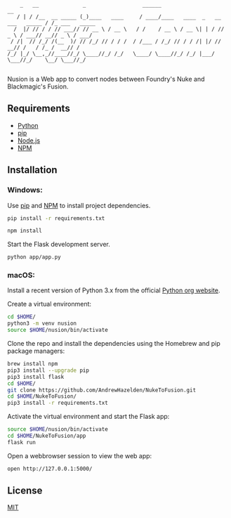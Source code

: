 ``` 
    _   __              _                  ______                                 __             
   / | / /__  __ _____ (_)____   ____     / ____/____   ____  _   __ ___   _____ / /_ ___   _____
  /  |/ // / / // ___// // __ \ / __ \   / /    / __ \ / __ \| | / // _ \ / ___// __// _ \ / ___/
 / /|  // /_/ /(__  )/ // /_/ // / / /  / /___ / /_/ // / / /| |/ //  __// /   / /_ /  __// /    
/_/ |_/ \__,_//____//_/ \____//_/ /_/   \____/ \____//_/ /_/ |___/ \___//_/    \__/ \___//_/     
                                                                                                
```
Nusion is a Web app to convert nodes between Foundry's Nuke and Blackmagic's Fusion.

## Requirements

- [Python](https://www.python.org/)
- [pip](https://pip.pypa.io/en/stable/)
- [Node.js](https://nodejs.org/en/)
- [NPM](https://www.npmjs.com/get-npm/)

## Installation

### Windows:

Use [pip](https://pip.pypa.io/en/stable/) and [NPM](https://www.npmjs.com/get-npm/) to install project dependencies.

```bash
pip install -r requirements.txt
```
```bash
npm install
```
Start the Flask development server.

```bash
python app/app.py
```

### macOS:

Install a recent version of Python 3.x from the official [Python org website](https://www.python.org/downloads/).

Create a virtual environment:

```bash
cd $HOME/
python3 -m venv nusion
source $HOME/nusion/bin/activate
```

Clone the repo and install the dependencies using the Homebrew and pip package managers:

```bash
brew install npm
pip3 install --upgrade pip
pip3 install flask
cd $HOME/
git clone https://github.com/AndrewHazelden/NukeToFusion.git
cd $HOME/NukeToFusion/
pip3 install -r requirements.txt
```

Activate the virtual environment and start the Flask app:

```bash
source $HOME/nusion/bin/activate
cd $HOME/NukeToFusion/app
flask run
```

Open a webbrowser session to view the web app:

```bash
open http://127.0.0.1:5000/

```

## License
[MIT](https://choosealicense.com/licenses/mit/)
                                                                  
